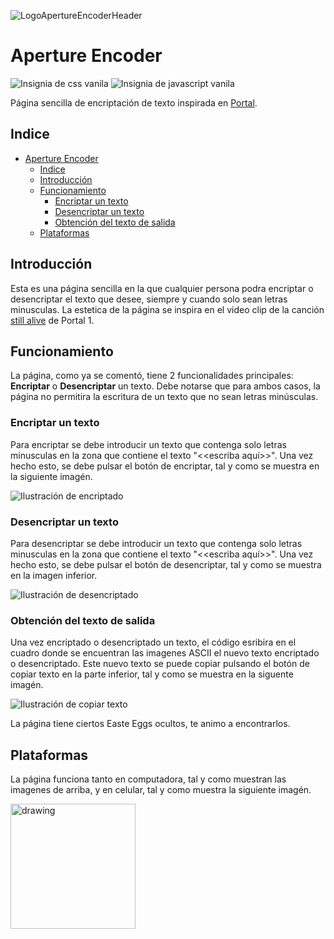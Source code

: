 
![LogoApertureEncoderHeader](https://github.com/user-attachments/assets/9fff211e-28e6-4663-8c77-3dbe7956954c)
<!-- TOC --><a name="aperture-encoder"></a>
# Aperture Encoder
![Insignia de css vanila](https://img.shields.io/badge/css_framework-vanilla_css-yellow?link=https%3A%2F%2Fdeveloper.mozilla.org%2Fen-US%2Fdocs%2FWeb%2FCSS)
![Insignia de javascript vanila](https://img.shields.io/badge/framework-vanilla_js-brightgreen?link=https%3A%2F%2Fdeveloper.mozilla.org%2Fen-US%2Fdocs%2FWeb%2FJavaScript)

Página sencilla de encriptación de texto inspirada en [Portal](https://store.steampowered.com/app/400/Portal/?l=spanish).

<!-- TOC --><a name="indice"></a>
## Indice
- [Aperture Encoder](#aperture-encoder)
   * [Indice](#indice)
   * [Introducción](#introducción)
   * [Funcionamiento](#funcionamiento)
      + [Encriptar un texto](#encriptar-un-texto)
      + [Desencriptar un texto](#desencriptar-un-texto)
      + [Obtención del texto de salida](#obtención-del-texto-de-salida)
   * [Plataformas](#plataformas)

<!-- TOC --><a name="introducción"></a>
## Introducción
Esta es una página sencilla en la que cualquier persona podra encriptar o desencriptar el texto que desee, siempre y cuando solo sean letras minusculas. La estetica de la página se inspira en el video clip de la canción [still alive](https://www.youtube.com/watch?v=SXRteMSSZ14) de Portal 1.

<!-- TOC --><a name="funcionamiento"></a>
## Funcionamiento
La página, como ya se comentó, tiene 2 funcionalidades principales: **Encriptar** o **Desencriptar** un texto. Debe notarse que para ambos casos, la página no permitira la escritura de un texto que no sean letras minúsculas.
<!-- TOC --><a name="encriptar-un-texto"></a>
### Encriptar un texto
Para encriptar se debe introducir un texto que contenga solo letras minusculas en la zona que contiene el texto "<<escriba aquí>>". Una vez hecho esto, se debe pulsar el botón de encriptar, tal y como se muestra en la siguiente imagén.

![Ilustración de encriptado](https://github.com/user-attachments/assets/3e44a0a0-980a-46cb-b5a0-1b2da0a9614c)

<!-- TOC --><a name="desencriptar-un-texto"></a>
### Desencriptar un texto
Para desencriptar se debe introducir un texto que contenga solo letras minusculas en la zona que contiene el texto "<<escriba aquí>>". Una vez hecho esto, se debe pulsar el botón de desencriptar, tal y como se muestra en la imagen inferior.

![Ilustración de desencriptado](https://github.com/user-attachments/assets/460a781e-dbe0-475b-a46b-149070270450)

<!-- TOC --><a name="obtención-del-texto-de-salida"></a>
### Obtención del texto de salida
Una vez encriptado o desencriptado un texto, el código esribira en el cuadro donde se encuentran las imagenes ASCII el nuevo texto encriptado o desencriptado. Este nuevo texto se puede copiar pulsando el botón de copiar texto en la parte inferior, tal y como se muestra en la siguente imagén.

![Ilustración de copiar texto](https://github.com/user-attachments/assets/9af0e530-b5d4-44a9-9805-e81d18001078)

La página tiene ciertos Easte Eggs ocultos, te animo a encontrarlos.

<!-- TOC --><a name="plataformas"></a>
## Plataformas
La página funciona tanto en computadora, tal y como muestran las imagenes de arriba, y en celular, tal y como muestra la siguiente imagén.

<img src="https://github.com/user-attachments/assets/851c5a1f-bdbb-4027-b3a4-3321d4d3f34b" alt="drawing" width="200"/>

